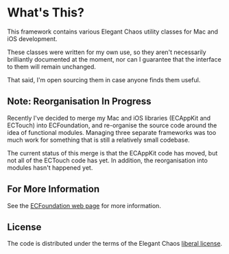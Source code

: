 What's This?
============

This framework contains various Elegant Chaos utility classes for Mac and iOS development.

These classes were written for my own use, so they aren't necessarily brilliantly 
documented at the moment, nor can I guarantee that the interface to them will remain unchanged.

That said, I'm open sourcing them in case anyone finds them useful.

Note: Reorganisation In Progress
--------------------------------

Recently I've decided to merge my Mac and iOS libraries (ECAppKit and ECTouch) into ECFoundation, 
and re-organise the source code around the idea of functional modules. Managing three separate frameworks
was too much work for something that is still a relatively small codebase. 

The current status of this merge is that the ECAppKit code has moved, but not all of the ECTouch code has yet. 
In addition, the reorganisation into modules hasn't happened yet.

For More Information
--------------------

See the [ECFoundation web page](http://www.elegantchaos.com/libraries/ecfoundation) for more information.

License
-------

The code is distributed under the terms of the Elegant Chaos [liberal license](http://www.elegantchaos.com/license/liberal).

